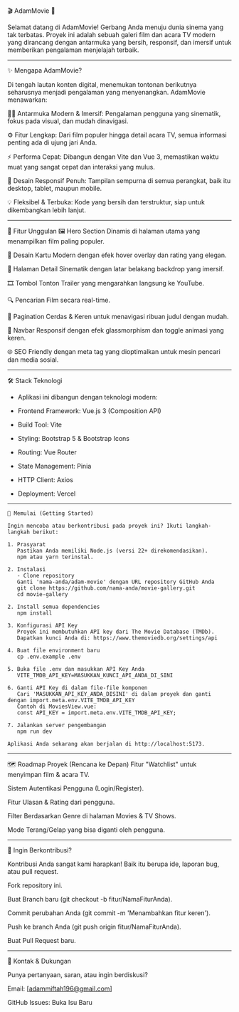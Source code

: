 🎬 AdamMovie 🍿

Selamat datang di AdamMovie! Gerbang Anda menuju dunia sinema yang tak terbatas. Proyek ini adalah sebuah galeri film dan acara TV modern yang dirancang dengan antarmuka yang bersih, responsif, dan imersif untuk memberikan pengalaman menjelajah terbaik.

---
✨ Mengapa AdamMovie?

Di tengah lautan konten digital, menemukan tontonan berikutnya seharusnya menjadi pengalaman yang menyenangkan. AdamMovie menawarkan:

🧑‍💻 Antarmuka Modern & Imersif: Pengalaman pengguna yang sinematik, fokus pada visual, dan mudah dinavigasi.

⚙️ Fitur Lengkap: Dari film populer hingga detail acara TV, semua informasi penting ada di ujung jari Anda.

⚡ Performa Cepat: Dibangun dengan Vite dan Vue 3, memastikan waktu muat yang sangat cepat dan interaksi yang mulus.

📱 Desain Responsif Penuh: Tampilan sempurna di semua perangkat, baik itu desktop, tablet, maupun mobile.

💡 Fleksibel & Terbuka: Kode yang bersih dan terstruktur, siap untuk dikembangkan lebih lanjut.

---
🎯 Fitur Unggulan
🖼️ Hero Section Dinamis di halaman utama yang menampilkan film paling populer.

📇 Desain Kartu Modern dengan efek hover overlay dan rating yang elegan.

📄 Halaman Detail Sinematik dengan latar belakang backdrop yang imersif.

🎞️ Tombol Tonton Trailer yang mengarahkan langsung ke YouTube.

🔍 Pencarian Film secara real-time.

🔢 Pagination Cerdas & Keren untuk menavigasi ribuan judul dengan mudah.

📱 Navbar Responsif dengan efek glassmorphism dan toggle animasi yang keren.

🌐 SEO Friendly dengan meta tag yang dioptimalkan untuk mesin pencari dan media sosial.

---
🛠️ Stack Teknologi

- Aplikasi ini dibangun dengan teknologi modern:

- Frontend Framework: Vue.js 3 (Composition API)

- Build Tool: Vite

- Styling: Bootstrap 5 & Bootstrap Icons

- Routing: Vue Router

- State Management: Pinia

- HTTP Client: Axios

- Deployment: Vercel

---
```
🚀 Memulai (Getting Started)

Ingin mencoba atau berkontribusi pada proyek ini? Ikuti langkah-langkah berikut:

1. Prasyarat
   Pastikan Anda memiliki Node.js (versi 22+ direkomendasikan).
   npm atau yarn terinstal.

2. Instalasi
   - Clone repository
   Ganti 'nama-anda/adam-movie' dengan URL repository GitHub Anda
   git clone https://github.com/nama-anda/movie-gallery.git
   cd movie-gallery

2. Install semua dependencies
   npm install

3. Konfigurasi API Key
   Proyek ini membutuhkan API key dari The Movie Database (TMDb).
   Dapatkan kunci Anda di: https://www.themoviedb.org/settings/api

4. Buat file environment baru
   cp .env.example .env

5. Buka file .env dan masukkan API Key Anda
   VITE_TMDB_API_KEY=MASUKKAN_KUNCI_API_ANDA_DI_SINI

6. Ganti API Key di dalam file-file komponen
   Cari 'MASUKKAN_API_KEY_ANDA_DISINI' di dalam proyek dan ganti dengan import.meta.env.VITE_TMDB_API_KEY
   Contoh di MoviesView.vue:
   const API_KEY = import.meta.env.VITE_TMDB_API_KEY;

7. Jalankan server pengembangan
   npm run dev

Aplikasi Anda sekarang akan berjalan di http://localhost:5173.
```

---
🗺️ Roadmap Proyek (Rencana ke Depan)
Fitur "Watchlist" untuk menyimpan film & acara TV.

Sistem Autentikasi Pengguna (Login/Register).

Fitur Ulasan & Rating dari pengguna.

Filter Berdasarkan Genre di halaman Movies & TV Shows.

Mode Terang/Gelap yang bisa diganti oleh pengguna.

---
🤝 Ingin Berkontribusi?

Kontribusi Anda sangat kami harapkan! Baik itu berupa ide, laporan bug, atau pull request.

Fork repository ini.

Buat Branch baru (git checkout -b fitur/NamaFiturAnda).

Commit perubahan Anda (git commit -m 'Menambahkan fitur keren').

Push ke branch Anda (git push origin fitur/NamaFiturAnda).

Buat Pull Request baru.

---
💌 Kontak & Dukungan

Punya pertanyaan, saran, atau ingin berdiskusi?

Email: [adammiftah196@gmail.com]

GitHub Issues: Buka Isu Baru
